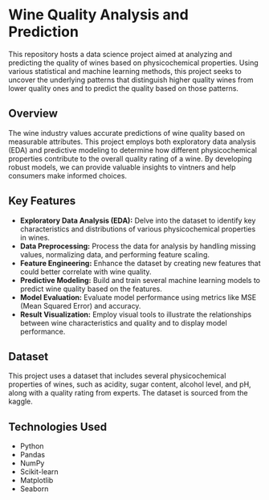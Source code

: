 # Wine Quality Analysis and Prediction
This repository hosts a data science project aimed at analyzing and predicting the quality of wines based on physicochemical properties. Using various statistical and machine learning methods, this project seeks to uncover the underlying patterns that distinguish higher quality wines from lower quality ones and to predict the quality based on those patterns.

## Overview
The wine industry values accurate predictions of wine quality based on measurable attributes. This project employs both exploratory data analysis (EDA) and predictive modeling to determine how different physicochemical properties contribute to the overall quality rating of a wine. By developing robust models, we can provide valuable insights to vintners and help consumers make informed choices.

## Key Features

- **Exploratory Data Analysis (EDA):** Delve into the dataset to identify key characteristics and distributions of various physicochemical properties in wines.
- **Data Preprocessing:** Process the data for analysis by handling missing values, normalizing data, and performing feature scaling.
- **Feature Engineering:** Enhance the dataset by creating new features that could better correlate with wine quality.
- **Predictive Modeling:** Build and train several machine learning models to predict wine quality based on the features.
- **Model Evaluation:** Evaluate model performance using metrics like MSE (Mean Squared Error) and accuracy.
- **Result Visualization:** Employ visual tools to illustrate the relationships between wine characteristics and quality and to display model performance.

## Dataset
This project uses a dataset that includes several physicochemical properties of wines, such as acidity, sugar content, alcohol level, and pH, along with a quality rating from experts. The dataset is sourced from the kaggle.

## Technologies Used
- Python
- Pandas
- NumPy
- Scikit-learn
- Matplotlib
- Seaborn

